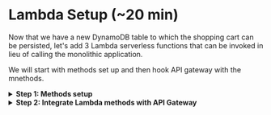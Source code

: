 # Lambda Setup (~20 min)
Now that we have a new DynamoDB table to which the shopping cart can be persisted, let's add 3 Lambda serverless functions that can be invoked in lieu of calling the monolithic application.

We will start with methods set up and then hook API gateway with the mnethods.

<details>
<summary>  
<b>Step 1: Methods setup</b>
</summary>
<br> 

**1.1** As part of the build process we've compiled the Lambda Java code into a JAR file which we will use for our Lambda method invocation. The jar file can be found in S3 under the unishop-assets-xxxxx folder (xxxxx is a random number which is generated as part of the build). Download the Jar file to your local machine. 

**1.2** Navigate to the Lambda page.   

![](../MonoToMicroAssets/assets1024/LambdaStep1.png)

**1.3** If it is the first time you are using Lambda you will see the introduction page. Click **Create a function** to start.  

![](../MonoToMicroAssets/assets1024/LambdaStep2.png)

**1.4** Select the **Author from scratch**, and use the following configuration parameters and click **Create function**
```diff
Function name: AddUnicornToBasket
Runtime: Java 8
Permissions: Use an existing role from the dropdown list
```
![](../MonoToMicroAssets/assets1024/LambdaStep3.png)

**1.5** Upload the jar file that was downloaded in step 1.1, it would be used for method execution.

![](../MonoToMicroAssets/assets1024/LambdaStep4.png)

**1.6.** Next we need to configure the handler. You will do that by pointing to the class name and the method within the
class. Copy below handler definition and paste it to the handler field. Once added, click **Save**.

```diff
com.monoToMicro.Lambda.UnicornBasketImpl::addUnicornToBasket
```

```diff
    NOTE: There are two components to the above string:
    Before the "::" is the class name: `com.monoToMicro.Lambda.UnicornBasketImpl`
    After the "::" is the method name: `addUnicornToBasket`    
```
    
![](../MonoToMicroAssets/assets1024/LambdaStep5.png)

**1.7.** Now that we have the function set up, let's test it. Click **Select a test event** and select **Configure test events**.   

![](../MonoToMicroAssets/assets1024/LambdaStep6.png)

**1.8.** Name the event as **AddUnicornToBasket**, fill in the JSON to use, and click the Create button. See below for an
example event. 
```
{
    "uuid": "4b3fc86b-81d0-4614-920e-8184063acf2d",
    "unicorns": [
        {
            "uuid": "16c3e7c0-bba4-11e9-afec-41e09d726297"
        }
    ]
}
```  
![](../MonoToMicroAssets/assets1024/LambdaStep7.png)

**1.9.** Click **Test** to invoke the function with your example event. It may take few seconds for the function to invoke
on the first execution, as the function is performing some one-time initialization. See below for sample execution
output.  

![](../MonoToMicroAssets/assets1024/LambdaStep8.png)

**1.10.** Navigate to DynamoDB, select the unishop table, and click on the **Items** tab. You should see at least one entry in your table that matches the test event payload.   

![](../MonoToMicroAssets/assets1024/LambdaStep9.png)

**1.11.** Repeat the same steps for the the next 2 methods

**Remove Unicorn From Basket** with the following properties
```diff
Function name: RemoveUnicornFromBasket
Runtime: Java 8
Permissions: Use an existing role from the dropdown list
Handler: com.monoToMicro.Lambda.UnicornBasketImpl::removeUnicornFromBasket
```
and 

**Get Unicorns Basket** with the following properties
```diff
Function name: GetUnicornsBasket
Runtime: Java 8
Permissions: Use an existing role from the dropdown list
Handler: com.monoToMicro.Lambda.UnicornBasketImpl::getUnicornsBasket
```

</details>

<details>
<summary>  
<b>Step 2: Integrate Lambda methods with API Gateway</b>
</summary>
<br>

The Lambda functions are ready, the next step is to use API gateway (as it is already fronting
the legacy application) and switch between the endpoints so API gateway will point to the Lambda method instead of poniting to the legacy HTTP REST endpoint.

As we building a shopping cart microservice we will ask API gateway to direct incoming shopping cart requests to use the Lambda methods we've just created for 3 methods
* **AddUnicornToBasket**
* **RemoveUnicornFromBasket**
* **GetUnicornsBasket**

The AddUnicornToBasket and RemoveUnicornFromBasket are straightforward (follow the below steps for the Add method and replicate the same steps for the Remove). However, the GetUnicornsBasket requires a little bit more attention as it is using mapping from path variable (uuid) to JSON object (which is part of the Lambda method signature). Follow the steps carefully and it should all be fine!  

**2.1** Navigate to the API Gateway page.  

**2.2** Click through to the Resources menu and select the **/unicorns/basket** POST method  

![](../MonoToMicroAssets/assets1024/API2LambdaStep1.png)  
  
**2.3** Click on Integration Request and update the configuration as follows and click **Save** and **OK** when completed.
```diff
Integration type: Lambda function
Lambda region: select the region you've been using
Lambda function: select the AddUnicornToBasket function (you might need to start typing to see the options in the dropdown menu)  
```
![](../MonoToMicroAssets/assets1024/API2LambdaStep4.png)  
<br>
![](../MonoToMicroAssets/assets1024/API2LambdaStep5.png)  

**2.4** From the Action menu, select **Deploy API**. Choose the **dev** deployment.

**2.5** Go ahead and test your API gateway endpoint with the Lambda integration. In the **body** section paste the below JSON  
**2.6** ![](../MonoToMicroAssets/assets1024/API2LambdaStep7.png)  

```diff
- NOTE: Make sure you replace the uuid's with uuid's which you got as part of step 2.2 in the first part of this lab
{
    "uuid": "4b3fc86b-81d0-4614-920e-8184063acf2d",
    "unicorns": [
        {
            "uuid": "16c3e7c0-bba4-11e9-afec-41e09d726297"
        }
    ]
}
```

**2.7** You can navigate to DynamoDB table and see the values in the table->items section

![](../MonoToMicroAssets/assets1024/API2LambdaStep9.png)  

**2.8** Repeat the same steps for the DELETE method. You can use the same content for testing the Remove method. Once tested you can see the below response from the Lambda method and the DynamoDB table empty.  

![](../MonoToMicroAssets/assets1024/API2LambdaStep10.png)  
<br>
![](../MonoToMicroAssets/assets1024/API2LambdaStep11.png)  

**As mentioned, setting up the GET basket request requires couple more steps. First we will create a model which is a JSON representation of the UnicornBasket model. Once created, we will use it as a template for mapping incoming GET requests to a POJO (Plain Old Java Object) which will feed into the Lambda function. Simple!**  

**2.9** Navigate to the model section from the left side menu and click Create

![](../MonoToMicroAssets/assets1024/API2LambdaStep14.png)   

**2.10.** Fill in a model name **UnicornBasket** and content type **application/json** and copy the below code into the schema area    

![](../MonoToMicroAssets/assets1024/API2LambdaStep16.png)   
```
Content type: application/json
Model name: UnicornBasket

{
  "$schema": "http://json-schema.org/draft-04/schema#",
  "title": "UnicornBasket",
  "type": "object",
  "properties": {
    "uuid": { "type": "string" }
  }
}
```

**2.11** Navigate to the GET method under the unicorn/basket API, change the integration type to Lambda and choose the **GetUnicornsBasket** and click **Save**. Next, expand the mapping template section at the bottom of the page

![](../MonoToMicroAssets/assets1024/API2LambdaStep17.png)   

**2.12** Add new mapping template with **application/json** as content type and select the newly created template from the dropdown menu

![](../MonoToMicroAssets/assets1024/API2LambdaStep18.png)  
<br>
![](../MonoToMicroAssets/assets1024/API2LambdaStep19.png)  

**2.13** Add the following code into the template area
```
#set($inputRoot = $input.path('$'))
{
  "uuid" : "$input.params('uuid')"
}
```  
![](../MonoToMicroAssets/assets1024/API2LambdaStep20.png)  

**2.14** Save and test the GET Lambda method. If all is set up properly you should see the below response  

![](../MonoToMicroAssets/assets1024/API2LambdaStep21.png)  
<br>
![](../MonoToMicroAssets/assets1024/API2LambdaStep22.png)  

**2.15** Before we redeploy the API, make sure you reenable the CORS on all the Unicorns resources.

**2.16** We need to redeploy the API after the changes, click on the top level resource (empty). From the **Actions** menu select **Deploy API**.  

![](../MonoToMicroAssets/assets1024/APIGatewayDeploymentStep1.png)  

**2.17** If all is set properly, you should be able to refresh the UI in your browser and see that your Unishop is loading as usual.  

```diff
+ Note that the all process is transparent to the end user and he is not aware that the data is being served from different location  
```

![](../MonoToMicroAssets/assets1024/S3StaticSite20.png)

</details>
